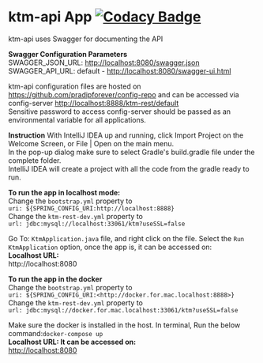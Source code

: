 # ktm-api App [![Codacy Badge](https://api.codacy.com/project/badge/Grade/8c107175836c470e92353051407c5ab2)](https://www.codacy.com?utm_source=github.com&amp;utm_medium=referral&amp;utm_content=pradipforever/ktm-api&amp;utm_campaign=Badge_Grade)

ktm-api uses Swagger for documenting the API

**Swagger Configuration Parameters**  
SWAGGER_JSON_URL:   <http://localhost:8080/swagger.json>
SWAGGER_API_URL:    default - <http://localhost:8080/swagger-ui.html>

ktm-api configuration files are hosted on <https://github.com/pradipforever/config-repo> and can 
be accessed via config-server <http://localhost:8888/ktm-rest/default></br>
Sensitive password to access config-server should be passed as an environmental variable for all applications.

<strong>Instruction</strong>
With IntelliJ IDEA up and running, click Import Project on the Welcome Screen, or File | Open on 
the main menu.<br>
In the pop-up dialog make sure to select Gradle's build.gradle file under the complete folder.<br>
IntelliJ IDEA will create a project with all the code from the gradle ready to run.<br>

<strong>To run the app in localhost mode:</strong></br>
Change the ```bootstrap.yml``` property to</br>
```uri: ${SPRING_CONFIG_URI:http://localhost:8888}```</br>
Change the ```ktm-rest-dev.yml``` property to</br>
```url: jdbc:mysql://localhost:33061/ktm?useSSL=false```</br>

Go To:
```KtmApplication.java``` file, and right click on the file.
Select the ```Run KtmApplication``` option, once the app is, it can be accessed on:</br>
<strong>Localhost URL:</strong><br>
http://localhost:8080

<strong>To run the app in the docker</strong></br>
Change the ```bootstrap.yml``` property to</br>
```uri: ${SPRING_CONFIG_URI:<http://docker.for.mac.localhost:8888>}```</br>
Change the ```ktm-rest-dev.yml``` property to</br>
```url: jdbc:mysql://docker.for.mac.localhost:33061/ktm?useSSL=false```</br>

Make sure the docker is installed in the host. In terminal, Run the below command:```docker-compose up```</br>
<strong>Localhost URL: It can be accessed on:</strong><br>
<http://localhost:8080>
